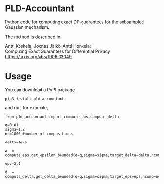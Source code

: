 # PLD-Accountant

Python code for computing exact DP-guarantees for the subsampled Gaussian mechanism.  

The method is described in:

Antti Koskela, Joonas Jälkö, Antti Honkela:  
Computing Exact Guarantees for Differential Privacy  
https://arxiv.org/abs/1906.03049  

# Usage

You can download a PyPI package


```
pip3 install pld-accountant
```

and run, for example,

```
from pld_accountant import compute_eps,compute_delta

q=0.01
sigma=1.2
nc=1000 #number of compositions

delta=1e-5

a  = compute_eps.get_epsilon_bounded(q=q,sigma=sigma,target_delta=delta,ncomp=nc)

eps=2.0

d  = compute_delta.get_delta_bounded(q=q,sigma=sigma,target_eps=eps,ncomp=nc)
```
